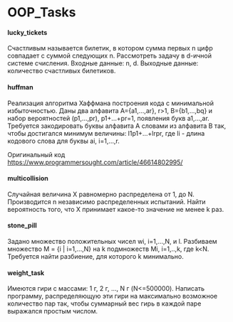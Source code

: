 # OOP_Tasks

#### lucky_tickets

Счастливым называется билетик, в котором сумма первых n цифр совпадает с суммой следующих n. Рассмотреть задачу в d-ичной системе счисления.
Входные данные: n, d.
Выходные данные: количество счастливых билетиков.

#### huffman

Реализация алгоритма Хаффмана построения кода с минимальной избыточностью.
Даны два алфавита A={a1,…,ar}, r>1, B={b1,…,bq} и набор вероятностей (p1,…,pr), p1+…+pr=1, появления букв a1,…,ar. Требуется закодировать буквы алфавита A словами из алфавита B так, чтобы достигался минимум величины: l1p1+…+lrpr, где li - длина кодового слова для буквы ai, i=1,…,r.

Оригинальный код  https://www.programmersought.com/article/46614802995/

#### multicollision

Случайная величина X равномерно распределена от 1, до N. Производится n независимо распределенных испытаний. 
Найти вероятность того, что Х принимает какое-то значение не менее k раз.


#### stone_pill

Задано множество положительных чисел wi, i=1,...,N, и l. Разбиваем множество M = {i | i=1,...,N} на k подмножеств Mi, i=1,..,k, где k<N. 
Требуется найти разбиение, для которого k минимально.


#### weight_task

Имеются гири с массами: 1 г, 2 г, ..., N г  (N<=500000). Написать программу,  распределяющую эти гири на максимально возможное количество пар так, чтобы суммарный вес гирь в каждой паре выражался простым числом.


